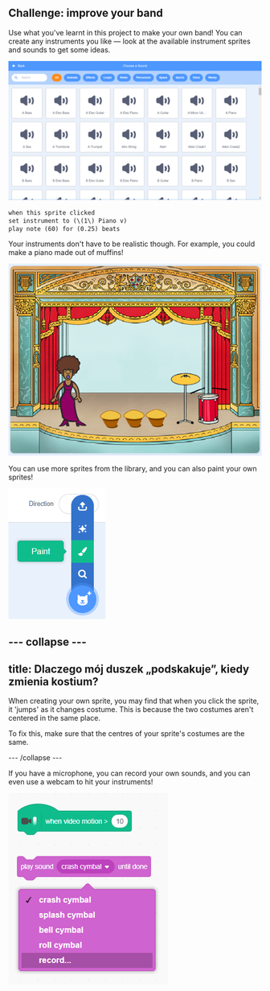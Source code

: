 ## Challenge: improve your band

Use what you've learnt in this project to make your own band! You can create any instruments you like — look at the available instrument sprites and sounds to get some ideas.

![screenshot](images/band-ideas-sounds.png)

```blocks3
when this sprite clicked
set instrument to (\(1\) Piano v)
play note (60) for (0.25) beats
```

Your instruments don't have to be realistic though. For example, you could make a piano made out of muffins!

![zrzut ekranu](images/band-piano.png)

You can use more sprites from the library, and you can also paint your own sprites!

![zrzut ekranu](images/band-draw.png)

## \--- collapse \---

## title: Dlaczego mój duszek „podskakuje”, kiedy zmienia kostium?

When creating your own sprite, you may find that when you click the sprite, it 'jumps' as it changes costume. This is because the two costumes aren't centered in the same place.

To fix this, make sure that the centres of your sprite's costumes are the same.

\--- /collapse \---

If you have a microphone, you can record your own sounds, and you can even use a webcam to hit your instruments!

![zrzut ekranu](images/band-io.png)